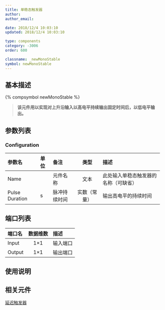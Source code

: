 ```yaml
---
title: 单稳态触发器
author: 
author_email:

date: 2018/12/4 10:03:10
updated: 2018/12/4 10:03:10

type: components
category: -3006
order: 600

classname: _newMonoStable
symbol: newMonoStable
---
```

## 基本描述
{% compsymbol newMonoStable %}

> **该元件用以实现对上升沿输入以高电平持续输出固定时间后，以低电平输出。**

## 参数列表
### Configuration
| 参数名 | 单位 | 备注 | 类型 | 描述 |
| :--- | :--- | :--- | :--: | :--- |
| Name |  | 元件名称 | 文本 | 此处输入单稳态触发器的名称（可缺省） |
| Pulse Duration | s | 脉冲持续时间 | 实数（常量） | 输出高电平的持续时间 |


## 端口列表

| 端口名 | 数据维数 | 描述 |
| :--- | :--:  | :--- |
| Input | 1×1 |输入端口 |                   
| Output | 1×1 |输出端口 |                   

## 使用说明



## 相关元件

[延迟触发器](comp_newBinaryDelay.html)

